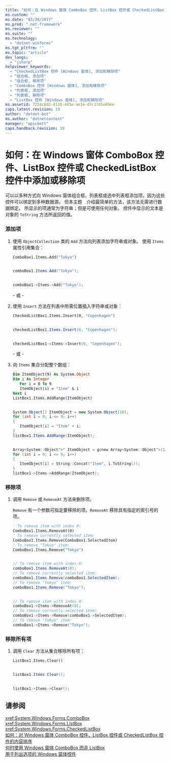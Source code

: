 ```yaml
---
title: "如何：在 Windows 窗体 ComboBox 控件、ListBox 控件或 CheckedListBox 控件中添加或移除项 | Microsoft Docs"
ms.custom: ""
ms.date: "03/30/2017"
ms.prod: ".net-framework"
ms.reviewer: ""
ms.suite: ""
ms.technology: 
  - "dotnet-winforms"
ms.tgt_pltfrm: ""
ms.topic: "article"
dev_langs: 
  - "jsharp"
helpviewer_keywords: 
  - "CheckedListBox 控件 [Windows 窗体], 添加和移除项"
  - "组合框, 添加项"
  - "组合框, 移除项"
  - "ComboBox 控件 [Windows 窗体], 添加和移除项"
  - "列表框, 添加项"
  - "列表框, 移除项"
  - "ListBox 控件 [Windows 窗体], 添加和移除项"
ms.assetid: 7224c8d2-4118-443e-ae1e-d7c17d1e69ee
caps.latest.revision: 19
author: "dotnet-bot"
ms.author: "dotnetcontent"
manager: "wpickett"
caps.handback.revision: 19
---
```

# 如何：在 Windows 窗体 ComboBox 控件、ListBox 控件或 CheckedListBox 控件中添加或移除项
可以以多种方式向 Windows 窗体组合框、列表框或选中列表框添加项，因为这些控件可以绑定到多种数据源。  但本主题　介绍最简单的方法，该方法无需进行数据绑定。  所显示的项通常为字符串；但是可使用任何对象。  控件中显示的文本是对象的 `ToString`  方法所返回的值。  
  
### 添加项  
  
1.  使用 `ObjectCollection` 类的 `Add` 方法向列表添加字符串或对象。  使用 `Items`  属性引用集合：  
  
    ```vb  
    ComboBox1.Items.Add("Tokyo")  
  
    ```  
  
    ```csharp  
    comboBox1.Items.Add("Tokyo");  
  
    ```  
  
    ```cpp  
    comboBox1->Items->Add("Tokyo");  
    ```  
  
     \- 或 \-  
  
2.  使用 `Insert`  方法在列表中所需位置插入字符串或对象：  
  
    ```vb  
    CheckedListBox1.Items.Insert(0, "Copenhagen")  
  
    ```  
  
    ```csharp  
    checkedListBox1.Items.Insert(0, "Copenhagen");  
  
    ```  
  
    ```cpp  
    checkedListBox1->Items->Insert(0, "Copenhagen");  
    ```  
  
     \- 或 \-  
  
3.  向 `Items`  集合分配整个数组：  
  
    ```vb  
    Dim ItemObject(9) As System.Object  
    Dim i As Integer  
       For i = 0 To 9  
       ItemObject(i) = "Item" & i  
    Next i  
    ListBox1.Items.AddRange(ItemObject)  
  
    ```  
  
    ```csharp  
    System.Object[] ItemObject = new System.Object[10];  
    for (int i = 0; i <= 9; i++)  
    {  
       ItemObject[i] = "Item" + i;  
    }  
    listBox1.Items.AddRange(ItemObject);  
  
    ```  
  
    ```cpp  
    Array<System::Object^>^ ItemObject = gcnew Array<System::Object^>(10);  
    for (int i = 0; i <= 9; i++)  
    {  
       ItemObject[i] = String::Concat("Item", i.ToString());  
    }  
    listBox1->Items->AddRange(ItemObject);  
    ```  
  
### 移除项  
  
1.  调用 `Remove`  或 `RemoveAt`  方法来删除项。  
  
     `Remove`  有一个参数可指定要移除的项。`RemoveAt`  移除具有指定的索引号的项。  
  
    ```vb  
    ' To remove item with index 0:  
    ComboBox1.Items.RemoveAt(0)  
    ' To remove currently selected item:  
    ComboBox1.Items.Remove(ComboBox1.SelectedItem)  
    ' To remove "Tokyo" item:  
    ComboBox1.Items.Remove("Tokyo")  
  
    ```  
  
    ```csharp  
    // To remove item with index 0:  
    comboBox1.Items.RemoveAt(0);  
    // To remove currently selected item:  
    comboBox1.Items.Remove(comboBox1.SelectedItem);  
    // To remove "Tokyo" item:  
    comboBox1.Items.Remove("Tokyo");  
  
    ```  
  
    ```cpp  
    // To remove item with index 0:  
    comboBox1->Items->RemoveAt(0);  
    // To remove currently selected item:  
    comboBox1->Items->Remove(comboBox1->SelectedItem);  
    // To remove "Tokyo" item:  
    comboBox1->Items->Remove("Tokyo");  
    ```  
  
### 移除所有项  
  
1.  调用 `Clear` 方法从集合移除所有项：  
  
    ```vb  
    ListBox1.Items.Clear()  
  
    ```  
  
    ```csharp  
    listBox1.Items.Clear();  
  
    ```  
  
    ```cpp  
    listBox1->Items->Clear();  
    ```  
  
## 请参阅  
 <xref:System.Windows.Forms.ComboBox>   
 <xref:System.Windows.Forms.ListBox>   
 <xref:System.Windows.Forms.CheckedListBox>   
 [如何：对 Windows 窗体 ComboBox 控件、ListBox 控件或 CheckedListBox 控件的内容排序](../../../../docs/framework/winforms/controls/sort-the-contents-of-a-wf-combobox-listbox-or-checkedlistbox-control.md)   
 [何时使用 Windows 窗体 ComboBox 而非 ListBox](../../../../docs/framework/winforms/controls/when-to-use-a-windows-forms-combobox-instead-of-a-listbox.md)   
 [用于列出选项的 Windows 窗体控件](../../../../docs/framework/winforms/controls/windows-forms-controls-used-to-list-options.md)